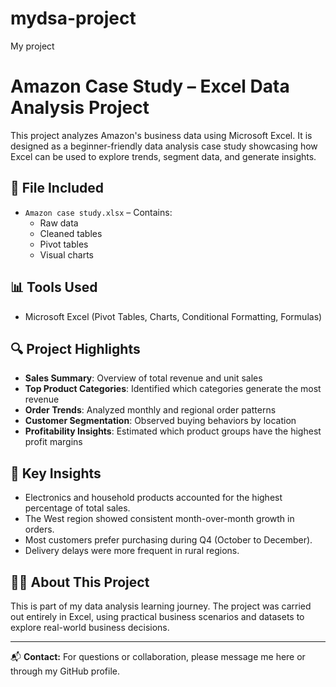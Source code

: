 # mydsa-project
My project
# Amazon Case Study – Excel Data Analysis Project

This project analyzes Amazon's business data using Microsoft Excel. It is designed as a beginner-friendly data analysis case study showcasing how Excel can be used to explore trends, segment data, and generate insights.

## 📁 File Included

- `Amazon case study.xlsx` – Contains:
  - Raw data
  - Cleaned tables
  - Pivot tables
  - Visual charts

## 📊 Tools Used
- Microsoft Excel (Pivot Tables, Charts, Conditional Formatting, Formulas)

## 🔍 Project Highlights

- **Sales Summary**: Overview of total revenue and unit sales
- **Top Product Categories**: Identified which categories generate the most revenue
- **Order Trends**: Analyzed monthly and regional order patterns
- **Customer Segmentation**: Observed buying behaviors by location
- **Profitability Insights**: Estimated which product groups have the highest profit margins

## 📌 Key Insights

- Electronics and household products accounted for the highest percentage of total sales.
- The West region showed consistent month-over-month growth in orders.
- Most customers prefer purchasing during Q4 (October to December).
- Delivery delays were more frequent in rural regions.

## 🧑‍💻 About This Project

This is part of my data analysis learning journey. The project was carried out entirely in Excel, using practical business scenarios and datasets to explore real-world business decisions.

---

📬 **Contact:** For questions or collaboration, please message me here or through my GitHub profile.

